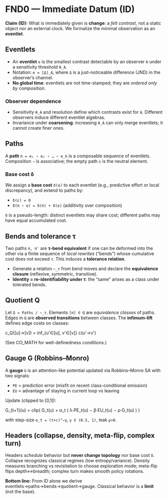 # FND0 — Immediate Datum (ID)

**Claim (ID):** What is immediately given is **change**: a *felt contrast*, not a static object nor an external clock.
We formalize the minimal observation as an **eventlet**.

## Eventlets

- An **eventlet** `e` is the smallest contrast detectable by an observer `A` under a sensitivity threshold `θ_A`.
- Notation: `e = ⟦Δ⟧_A`, where `Δ` is a just-noticeable difference (JND) in the observer’s channel.
- **No global time**: eventlets are not time-stamped; they are *ordered only by composition*.

### Observer dependence
- Sensitivity `θ_A` and resolution define which contrasts exist for `A`. Different observers induce different eventlet algebras.
- Invariance under **coarsening**: increasing `θ_A` can only merge eventlets; it cannot create finer ones.

## Paths

A **path** `π = e₁ ∘ e₂ ∘ … ∘ e_k` is a composable sequence of eventlets.
Composition `∘` is associative; the empty path `ε` is the neutral element.

### Base cost δ

We assign a **base cost** `δ(e)` to each eventlet (e.g., predictive effort or local discrepancy), and extend to paths by:

- `δ(ε) = 0`
- `δ(π ∘ e) = δ(π) + δ(e)`  (additivity over composition)

`δ` is a pseudo-length: distinct eventlets may share cost; different paths may have equal accumulated cost.

## Bends and tolerance τ

Two paths `π, π'` are **τ-bend equivalent** if one can be deformed into the other via a finite sequence of *local rewrites* (“bends”)
whose cumulative cost does not exceed `τ`. This induces a **tolerance relation**.

- Generate a relation `~_τ` from bend moves and declare the **equivalence closure** (reflexive, symmetric, transitive).
- **Identity = re-identifiability under τ**: the “same” arises as a class under tolerated bends.

## Quotient Q

Let `Q = Paths / ~_τ`. Elements `[π] ∈ Q` are *equivalence classes* of paths. Edges in `Q` are **observed transitions** between classes.
The **infimum-lift** defines edge costs on classes:

c_Q([u]→[v]) = inf_{u'∈[u], v'∈[v]} c(u'→v')


(See CO_MATH for well-definedness conditions.)

## Gauge G (Robbins–Monro)

A **gauge** `G` is an attention-like potential updated via Robbins–Monro SA with two signals:
- `PE` = prediction error (misfit on recent class-conditional emission)
- `EU` = advantage of staying in current loop vs leaving

Update (clipped to [0,1]):

G_{t+1}(u) = clip( G_t(u) + α_t ( λ·PE_t(u) − β·EU_t(u) − ρ·G_t(u) ) )


with step-size `α_t = (t+c)^−γ`, `γ ∈ (0.5, 1)`, leak `ρ>0`.

## Headers (collapse, density, meta-flip, complex turn)

Headers *schedule* behavior but **never change topology** nor base cost `δ`. Collapse recognizes classical regimes (low entropy/variance).
Density measures branching vs revisitation to choose exploration mode; meta-flip flips depth↔breadth; complex turn makes smooth policy rotations.

**Bottom line:** From ID alone we derive eventlets→paths→bends→quotient→gauge. Classical behavior is a **limit** (not the base).

